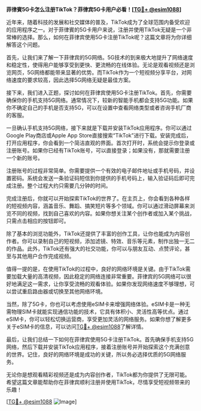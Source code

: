 **菲律賓5G卡怎么注册TikTok？菲律宾5G卡用户必看！[[TG💪+ @esim1088](https://t.me/s/esim1088)]**

近年来，随着科技的发展和社交媒体的普及，TikTok成为了全球范围内备受欢迎的应用程序之一。对于菲律賓的5G卡用户来说，注册并使用TikTok无疑是一个非常棒的选择。那么，如何在菲律宾使用5G卡注册TikTok呢？这篇文章将为你详细解答这个问题。

首先，让我们来了解一下菲律宾的5G网络。5G技术的到来极大地提升了网络速度和稳定性，使得用户能够享受到更快、更流畅的在线体验。无论是观看视频还是浏览网页，5G网络都能带来显著的优势。而TikTok作为一个短视频分享平台，对网络速度的要求较高，因此选择5G网络无疑是最佳方案。

接下来，我们进入正题，探讨如何在菲律宾使用5G卡注册TikTok。首先，你需要确保你的手机支持5G网络。通常情况下，较新的智能手机都会支持5G功能。如果你不确定自己的手机是否支持5G，可以在设置中查看网络类型或者咨询手机厂商的客服。

一旦确认手机支持5G网络，接下来就是下载并安装TikTok应用程序。你可以通过Google Play商店或Apple App Store直接搜索“TikTok”进行下载。安装完成后，打开应用程序，你会看到一个简洁直观的界面。首次打开时，系统会提示你登录或注册账号。如果你已经有TikTok账号，可以直接登录；如果没有，那就需要注册一个新的账号。

注册账号的过程非常简单。你需要提供一个有效的电子邮件地址或手机号码，并设置密码。系统会发送一条验证码短信到你提供的手机号码上，输入验证码后即可完成注册。整个过程大约只需要几分钟的时间。

完成注册后，你就可以开始探索TikTok的世界了。在主页上，你会看到各种各样的短视频内容，涵盖音乐、舞蹈、搞笑短片等多个领域。你可以通过滑动屏幕来浏览不同的视频，找到自己喜欢的内容。如果你想关注某个创作者或加入某个挑战，只需点击相应的按钮即可。

除了基本的浏览功能外，TikTok还提供了丰富的创作工具，让你也能成为内容创作者。你可以录制自己的短视频，添加滤镜、特效、音乐等元素，制作出独一无二的作品。此外，TikTok还有强大的社交功能，你可以与朋友互动、点赞评论，甚至与其他用户合作完成视频。

值得一提的是，在使用TikTok的过程中，良好的网络环境是关键。由于TikTok需要加载大量的高清视频，因此稳定的网络连接非常重要。菲律宾的5G网络可以很好地满足这一需求，让你享受流畅的观看体验。如果你发现网络速度不够理想，可以尝试重启路由器或切换至其他网络环境。

当然，除了5G卡，你也可以考虑使用eSIM卡来增强网络体验。eSIM卡是一种无需物理SIM卡就能实现通信功能的技术，它具有体积小、灵活性高等优点。通过eSIM卡，你可以轻松切换运营商，享受更加灵活的网络服务。如果你想了解更多关于eSIM卡的信息，可以访问[TG💪+ @esim1088](https://t.me/s/esim1088)了解详情。

最后，让我们总结一下如何在菲律宾使用5G卡注册TikTok。首先确保手机支持5G网络，然后下载并安装TikTok应用程序，接着注册账号并开始探索这个充满创意的世界。记住，良好的网络环境是成功的关键，所以务必选择优质的5G网络服务。

无论你是想观看精彩视频还是成为内容创作者，TikTok都为你提供了无限可能。希望这篇文章能帮助你在菲律宾顺利注册并使用TikTok，尽情享受短视频带来的乐趣！

[[TG💪+ @esim1088](https://t.me/s/esim1088) ![Image](https://i.postimg.cc/4NQfJmqS/Snipaste-2025-05-13-00-14-12.png)]